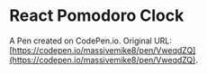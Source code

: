 # React Pomodoro Clock

A Pen created on CodePen.io. Original URL: [https://codepen.io/massivemike8/pen/VweqdZQ](https://codepen.io/massivemike8/pen/VweqdZQ).


